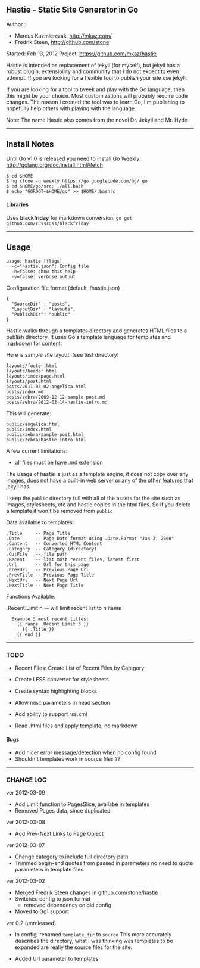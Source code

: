 ## Hastie - Static Site Generator in Go

Author :

 - Marcus Kazmierczak, http://mkaz.com/
 - Fredrik Steen, http://github.com/stone

Started: Feb 13, 2012
Project: https://github.com/mkaz/hastie

Hastie is intended as replacement of jekyll (for myself), but jekyll has a robust plugin, extensibility and community that I do not expect to even attempt.  If you are looking for a flexible tool to publish your site use jekyll.

If you are looking for a tool to tweek and play with the Go language, then this might be your choice. Most customizations will probably require code changes.  The reason I created the tool was to learn Go, I'm publishing to hopefully help others with playing with the language.

Note: The name Hastie also comes from the novel Dr. Jekyll and Mr. Hyde

--------------------------------------------------------------------------------

## Install Notes

Until Go v1.0 is released you need to install Go Weekly: <http://golang.org/doc/install.html#fetch>

    $ cd $HOME
    $ hg clone -u weekly https://go.googlecode.com/hg/ go
    $ cd $HOME/go/src; ./all.bash
    $ echo "GOROOT=$HOME/go" >> $HOME/.bashrc


#### Libraries

Uses **blackfriday** for markdown conversion. `go get github.com/russross/blackfriday`


--------------------------------------------------------------------------------

## Usage

    usage: hastie [flags]
      -c="hastie.json": Config file
      -h=false: show this help
      -v=false: verbose output

Configuration file format (default ./hastie.json)

    {
      "SourceDir" : "posts",
      "LayoutDir" : "layouts",
      "PublishDir": "public"
    }


Hastie walks through a templates directory and generates HTML files to a publish directory. It uses Go's template language for templates and markdown for content.

Here is sample site layout: (see test directory)

    layouts/footer.html
    layouts/header.html
    layouts/indexpage.html
    layouts/post.html
    posts/2011-03-02-angelica.html
    posts/index.md
    posts/zebra/2009-12-12-sample-post.md
    posts/zebra/2012-02-14-hastie-intro.md


This will generate:

    public/angelica.html
    public/index.html
    public/zebra/sample-post.html
    public/zebra/hastie-intro.html


A few current limitations:

  * all files must be have .md extension

The usage of hastie is just as a template engine, it does not copy over any images, does not have a built-in web server or any of the other features that jekyll has.

I keep the `public` directory full with all of the assets for the site such as images, stylesheets, etc and hastie copies in the html files. So if you delete a template it won't be removed from `public`


Data available to templates:

    .Title     -- Page Title
    .Date      -- Page Date format using .Date.Format "Jan 2, 2006"
    .Content   -- Converted HTML Content
    .Category  -- Category (directory)
    .OutFile   -- file path
    .Recent    -- list most recent files, latest first
    .Url       -- Url for this page
    .PrevUrl   -- Previous Page Url
    .PrevTitle -- Previous Page Title
    .NextUrl   -- Next Page Url
    .NextTitle -- Next Page Title

Functions Available:
    
  .Recent.Limit n   -- will limit recent list to n items

      Example 3 most recent titles: 
        {{ range .Recent.Limit 3 }}
          {{ .Title }}
        {{ end }}
    

--------------------------------------------------------------------------------

### TODO

* Recent Files: Create List of Recent Files by Category
* Create LESS converter for stylesheets
* Create syntax highlighting blocks

* Allow misc parameters in head section
* Add ability to support rss.xml
* Read .html files and apply template, no markdown

#### Bugs
* Add nicer error message/detection when no config found
* Shouldn't templates work in source files ??

--------------------------------------------------------------------------------

### CHANGE LOG

ver 2012-03-09
  * Add Limit function to PagesSlice, availabe in templates
  * Removed Pages data, since duplicated

ver 2012-03-08
  * Add Prev-Next Links to Page Object

ver 2012-03-07
  * Change category to include full directory path
  * Trimmed begin-end quotes from passed in parameters
    no need to quote parameters in template files

ver 2012-03-02
  * Merged Fredrik Steen changes in github.com/stone/hastie
  * Switched config to json format
    - removed dependency on old config
  * Moved to Go1 support 

ver 0.2 (unreleased)
  * In config, renamed `template_dir` to `source` This more accurately describes the directory, what I was thinking was templates to be expanded are really the source files for the site.

  * Added Url parameter to templates

